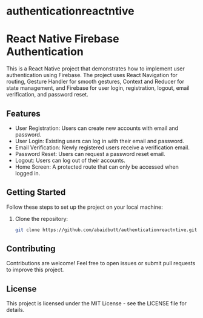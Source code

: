 # authenticationreactntive
# React Native Firebase Authentication

This is a React Native project that demonstrates how to implement user authentication using Firebase. The project uses React Navigation for routing, Gesture Handler for smooth gestures, Context and Reducer for state management, and Firebase for user login, registration, logout, email verification, and password reset.

## Features

- User Registration: Users can create new accounts with email and password.
- User Login: Existing users can log in with their email and password.
- Email Verification: Newly registered users receive a verification email.
- Password Reset: Users can request a password reset email.
- Logout: Users can log out of their accounts.
- Home Screen: A protected route that can only be accessed when logged in.

## Getting Started

Follow these steps to set up the project on your local machine:

1. Clone the repository:

   ```bash
   git clone https://github.com/abaidbutt/authenticationreactntive.git
## Contributing

Contributions are welcome! Feel free to open issues or submit pull requests to improve this project.

## License

This project is licensed under the MIT License - see the LICENSE file for details.
